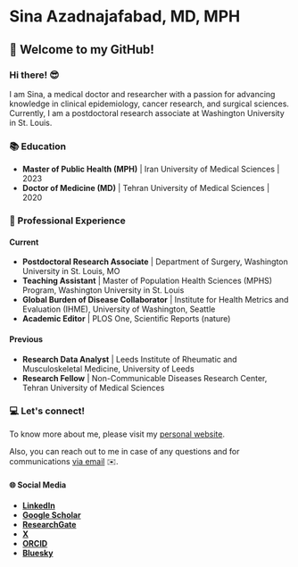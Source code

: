 # Sina Azadnajafabad, MD, MPH

## :loudspeaker:	Welcome to my GitHub!

### Hi there! :sunglasses:
I am Sina, a medical doctor and researcher with a passion for advancing knowledge in clinical epidemiology, cancer research, and surgical sciences. Currently, I am a postdoctoral research associate at Washington University in St. Louis.

###  :books: Education
* **Master of Public Health (MPH)** | Iran University of Medical Sciences | 2023 <br>
* **Doctor of Medicine (MD)** | Tehran University of Medical Sciences | 2020 

### :briefcase: Professional Experience
#### Current
* **Postdoctoral Research Associate** | Department of Surgery, Washington University in St. Louis, MO
* **Teaching Assistant** | Master of Population Health Sciences (MPHS) Program, Washington University in St. Louis
* **Global Burden of Disease Collaborator** | Institute for Health Metrics and Evaluation (IHME), University of Washington, Seattle
* **Academic Editor** | PLOS One, Scientific Reports (nature)

#### Previous
* **Research Data Analyst** | Leeds Institute of Rheumatic and Musculoskeletal Medicine, University of Leeds
* **Research Fellow** | Non-Communicable Diseases Research Center, Tehran University of Medical Sciences

### :computer: Let's connect!
To know more about me, please visit my [personal website](https://sinaazad.com/).

Also, you can reach out to me in case of any questions and for communications [via email](mailto:sina.azad.u@gmail.com) :envelope:.

#### :globe_with_meridians: Social Media
* [**LinkedIn**](https://www.linkedin.com/in/sinaazadnajafabad/)
* [**Google Scholar**](https://scholar.google.com/citations?hl=en&user=OqOPJOEAAAAJ&view_op=list_works&sortby=pubdate&inst=2230987035966559800)
* [**ResearchGate**](https://www.researchgate.net/profile/Sina-Azadnajafabad)
* [**X**](https://x.com/SinaAzadMD)
* [**ORCID**](https://orcid.org/0000-0003-0105-3801)
* [**Bluesky**](https://bsky.app/profile/sinaazadmd.bsky.social)
